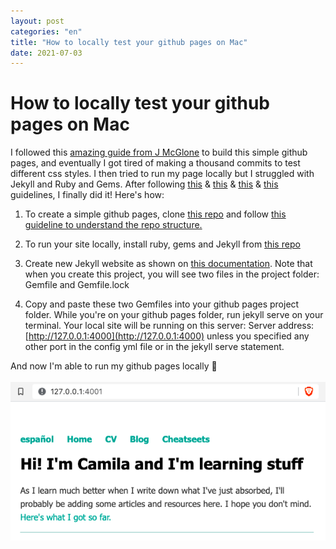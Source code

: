 ```yaml
---
layout: post
categories: "en"
title: "How to locally test your github pages on Mac"
date: 2021-07-03
---
```


# How to locally test your github pages on Mac

I followed this [amazing guide from J McGlone](http://jmcglone.com/guides/github-pages/) to build this simple github pages, and eventually I got tired of making a thousand commits to test different css styles. I then tried to run my page locally but I struggled with Jekyll and Ruby and Gems. After following [this](https://docs.github.com/en/pages/setting-up-a-github-pages-site-with-jekyll/testing-your-github-pages-site-locally-with-jekyll#prerequisites) & [this](https://jekyllrb.com/docs/) & [this](https://www.moncefbelyamani.com/how-to-install-xcode-homebrew-git-rvm-ruby-on-mac/?utm_source=stackoverflow#introduction) & [this](https://www.moncefbelyamani.com/making-github-pages-work-with-latest-jekyll/) guidelines, I finally did it! Here's how:

1. To create a simple github pages, clone [this repo](https://github.com/hankquinlan/hankquinlan.github.io) and follow [this guideline to understand the repo structure.](http://jmcglone.com/guides/github-pages/)

2. To run your site locally, install ruby, gems and Jekyll from [this repo](https://github.com/monfresh/install-ruby-on-macos)

3. Create new Jekyll website as shown on [this documentation](https://jekyllrb.com/docs/). Note that when you create this project, you will see two files in the project folder: Gemfile and Gemfile.lock

4. Copy and paste these two Gemfiles into your github pages project folder. While you're on your github pages folder, run jekyll serve on your terminal. Your local site will be running on this server:  Server address: [http://127.0.0.1:4000](http://127.0.0.1:4000) unless you specified any other port in the config yml file or in the jekyll serve statement.


And now I'm able to run my github pages locally 🥳 <br><br>
<img src="/_images/local_github_page_test.png">
